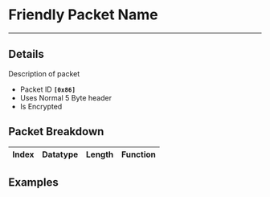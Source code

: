 # Friendly Packet Name #

---


## Details ##

Description of packet
  * Packet ID **`[0x86]`**
  * Uses Normal 5 Byte header
  * Is Encrypted

## Packet Breakdown ##
| Index | Datatype | Length | Function |
|:------|:---------|:-------|:---------|

## Examples ##